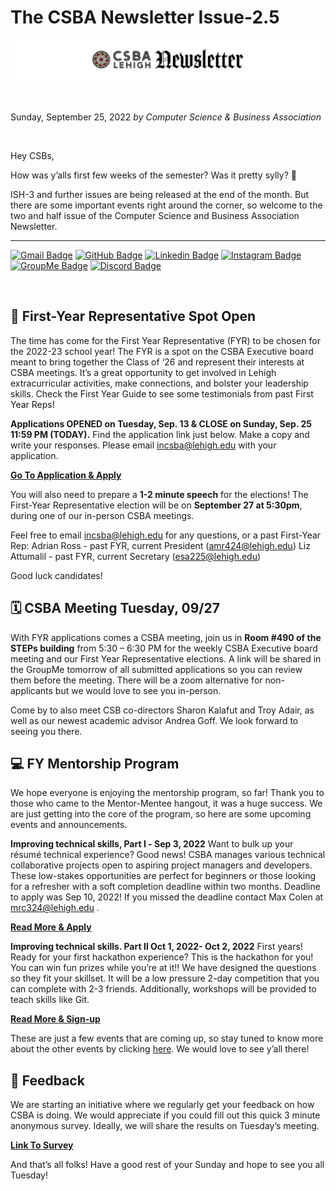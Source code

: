 # The CSBA Newsletter Issue-2.5

![ISH Banner](https://github.com/Lehigh-CSB/newsletter/blob/main/assets/ISH-Banner-v2.png?raw=true "The CSBA Newsletter")

<br />

Sunday, September 25, 2022 *by Computer Science & Business Association*

<br />

Hey CSBs, 

How was y’alls first few weeks of the semester? Was it pretty sylly? 🤪

ISH-3 and further issues are being released at the end of the month. But there are some important events right around the corner, so welcome to the two and half issue of the Computer Science and Business Association Newsletter. 

---
[![Gmail Badge](https://img.shields.io/badge/-@incsba-ea4335?style=flat-square&labelColor=ea4335&logo=gmail&logoColor=white&link=https://mailto:incsba@lehigh.edu)](mailto:incsba@lehigh.edu)
[![GitHub Badge](https://img.shields.io/badge/-@Lehigh_CSB-181717?style=flat-square&logo=GitHub&logoColor=white&link=https://www.github.com/Lehigh-CSB/)](https://www.github.com/Lehigh-CSB/)
[![Linkedin Badge](https://img.shields.io/badge/-@Lehigh_CSB-blue?style=flat-square&logo=Linkedin&logoColor=white&link=https://www.linkedin.com/groups/4481359/)](https://www.linkedin.com/groups/4481359/)
[![Instagram Badge](https://img.shields.io/badge/-@lehighcsb-e1306c?style=flat-square&labelColor=e1306c&logo=instagram&logoColor=white&link=https://www.instagram.com/lehighcsb/)](https://www.instagram.com/lehighcsb/)
[![GroupMe Badge](https://img.shields.io/badge/-@Lehigh_CSB-00aff0?style=flat-square&labelColor=00aff0&logo=groupme&logoColor=white&link=https://groupme.com/join_group/35276853/t4yllUCs)](https://groupme.com/join_group/35276853/t4yllUCs)
[![Discord Badge](https://img.shields.io/badge/-@Lehigh_CSB-5865f2?style=flat-square&labelColor=5865f2&logo=discord&logoColor=white&link=https://discord.gg/5EDK9W4FGA)](https://discord.gg/5EDK9W4FGA)

<br />
 
## 🎤 First-Year Representative Spot Open 

The time has come for the First Year Representative (FYR) to be chosen for the 2022-23 school year! The FYR is a spot on the CSBA Executive board meant to bring together the Class of ‘26  and represent their interests at CSBA meetings. It’s a great opportunity to get involved in Lehigh extracurricular activities, make connections, and bolster your leadership skills. Check the First Year Guide to see some testimonials from past First Year Reps! 

**Applications OPENED on Tuesday, Sep. 13 & CLOSE on Sunday, Sep. 25 11:59 PM (TODAY).** Find the application link just below. Make a copy and write your responses. Please email incsba@lehigh.edu with your application. 

**[Go To Application & Apply](https://docs.google.com/document/u/0/d/1Oi_NaTPrhpFZKsFpJkIMH_9rr3eI4RctvxLFxhkFLls/edit)**

You will also need to prepare a **1-2 minute speech** for the elections! The First-Year Representative election will be on **September 27 at 5:30pm**, during one of our in-person CSBA meetings.

Feel free to email incsba@lehigh.edu for any questions, or a past First-Year Rep:
Adrian Ross - past FYR, current President (amr424@lehigh.edu)
Liz Attumalil - past FYR, current Secretary (esa225@lehigh.edu)

Good luck candidates!


## 🗓 CSBA Meeting Tuesday, 09/27

With FYR applications comes a CSBA meeting, join us in **Room #490 of the STEPs building** from 5:30 – 6:30 PM for the weekly CSBA Executive board meeting and our First Year Representative elections. A link will be shared in the GroupMe tomorrow of all submitted applications so you can review them before the meeting. There will be a zoom alternative for non-applicants but we would love to see you in-person.

Come by to also meet CSB co-directors Sharon Kalafut and Troy Adair, as well as our newest academic advisor Andrea Goff. We look forward to seeing you there.

## 💻 FY Mentorship Program

We hope everyone is enjoying the mentorship program, so far! Thank you to those who came to the Mentor-Mentee hangout, it was a huge success. We are just getting into the core of the program, so here are some upcoming events and announcements. 

**Improving technical skills, Part Ⅰ - Sep 3, 2022**
Want to bulk up your résumé technical experience? Good news! CSBA manages various technical collaborative projects open to aspiring project managers and developers. These low-stakes opportunities are perfect for beginners or those looking for a refresher with a soft completion deadline within two months. Deadline to apply was Sep 10, 2022! If you missed the deadline contact Max Colen at mrc324@lehigh.edu .

**[Read More & Apply](https://docs.google.com/document/d/1YfEqUsJ7kx519maUu6s5dycL31cxUjpsxG9y4-tG1e8/edit?usp=sharing)**

**Improving technical skills. Part Ⅱ Oct 1, 2022- Oct 2, 2022**
First years! Ready for your first hackathon experience? This is the hackathon for you! You can win fun prizes while you’re at it!! We have designed the questions so they fit your skillset. It will be a low pressure 2-day competition that you can complete with 2-3 friends. Additionally, workshops will be provided to teach skills like Git. 

**[Read More & Sign-up](http://csba-hackathon.devpost.com/)**
	
These are just a few events that are coming up, so stay tuned to know more about the other events by clicking [here](https://docs.google.com/document/d/1pjEoheXrlzp9ZYbUKmMRqLZxe1k48QzdTgLj_UaFh9c/edit?usp=sharing). We would love to see y’all there!

## 📝 Feedback

We are starting an initiative where we regularly get your feedback on how CSBA is doing. We would appreciate if you could fill out this quick 3 minute anonymous survey. Ideally, we will share the results on Tuesday’s meeting. 

**[Link To Survey](https://docs.google.com/forms/d/e/1FAIpQLScU1hs5VZpdEZ4eqFqwcY7y8v3dB_o4eikK-nOlNOSQ6MivKw/viewform?usp=sf_link)**

And that’s all folks! Have a good rest of your Sunday and hope to see you all Tuesday!

